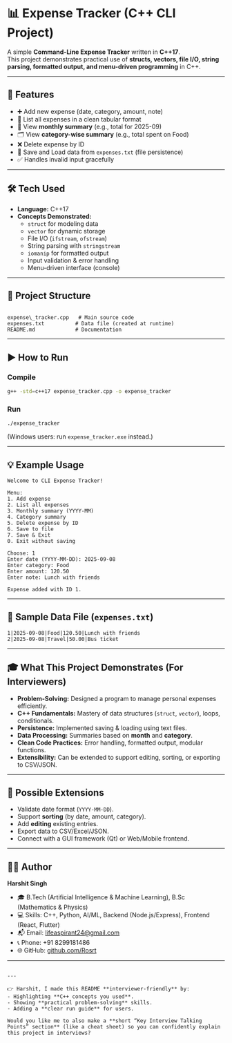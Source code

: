 # 📊 Expense Tracker (C++ CLI Project)

A simple **Command-Line Expense Tracker** written in **C++17**.  
This project demonstrates practical use of **structs, vectors, file I/O, string parsing, formatted output, and menu-driven programming** in C++.

---

## 🚀 Features

- ➕ Add new expense (date, category, amount, note)  
- 📜 List all expenses in a clean tabular format  
- 📅 View **monthly summary** (e.g., total for 2025-09)  
- 🗂️ View **category-wise summary** (e.g., total spent on Food)  
- ❌ Delete expense by ID  
- 💾 Save and Load data from `expenses.txt` (file persistence)  
- ✅ Handles invalid input gracefully  

---

## 🛠️ Tech Used

- **Language:** C++17  
- **Concepts Demonstrated:**
  - `struct` for modeling data  
  - `vector` for dynamic storage  
  - File I/O (`ifstream`, `ofstream`)  
  - String parsing with `stringstream`  
  - `iomanip` for formatted output  
  - Input validation & error handling  
  - Menu-driven interface (console)  

---

## 📂 Project Structure

```

expense\_tracker.cpp   # Main source code
expenses.txt          # Data file (created at runtime)
README.md             # Documentation

````

---

## ▶️ How to Run

### **Compile**
```bash
g++ -std=c++17 expense_tracker.cpp -o expense_tracker
````

### **Run**

```bash
./expense_tracker
```

(Windows users: run `expense_tracker.exe` instead.)

---

## 💡 Example Usage

```
Welcome to CLI Expense Tracker!

Menu:
1. Add expense
2. List all expenses
3. Monthly summary (YYYY-MM)
4. Category summary
5. Delete expense by ID
6. Save to file
7. Save & Exit
0. Exit without saving

Choose: 1
Enter date (YYYY-MM-DD): 2025-09-08
Enter category: Food
Enter amount: 120.50
Enter note: Lunch with friends

Expense added with ID 1.
```

---

## 📖 Sample Data File (`expenses.txt`)

```
1|2025-09-08|Food|120.50|Lunch with friends
2|2025-09-08|Travel|50.00|Bus ticket
```

---

## 🎓 What This Project Demonstrates (For Interviewers)

* **Problem-Solving:** Designed a program to manage personal expenses efficiently.
* **C++ Fundamentals:** Mastery of data structures (`struct`, `vector`), loops, conditionals.
* **Persistence:** Implemented saving & loading using text files.
* **Data Processing:** Summaries based on **month** and **category**.
* **Clean Code Practices:** Error handling, formatted output, modular functions.
* **Extensibility:** Can be extended to support editing, sorting, or exporting to CSV/JSON.

---

## 🔮 Possible Extensions

* Validate date format (`YYYY-MM-DD`).
* Support **sorting** (by date, amount, category).
* Add **editing** existing entries.
* Export data to CSV/Excel/JSON.
* Connect with a GUI framework (Qt) or Web/Mobile frontend.

---

## 👨‍💻 Author

**Harshit Singh**

* 🎓 B.Tech (Artificial Intelligence & Machine Learning), B.Sc (Mathematics & Physics)
* 💻 Skills: C++, Python, AI/ML, Backend (Node.js/Express), Frontend (React, Flutter)
* 📬 Email: [lifeaspirant24@gmail.com](mailto:lifeaspirant24@gmail.com)
* 📞 Phone: +91 8299181486
* 🌐 GitHub: [github.com/Rosrt](https://github.com/Rosrt)

---

```

---

👉 Harshit, I made this README **interviewer-friendly** by:  
- Highlighting **C++ concepts you used**.  
- Showing **practical problem-solving** skills.  
- Adding a **clear run guide** for users.  

Would you like me to also make a **short “Key Interview Talking Points” section** (like a cheat sheet) so you can confidently explain this project in interviews?
```
